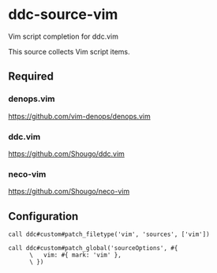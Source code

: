 # ddc-source-vim

Vim script completion for ddc.vim

This source collects Vim script items.

## Required

### denops.vim

https://github.com/vim-denops/denops.vim

### ddc.vim

https://github.com/Shougo/ddc.vim

### neco-vim

https://github.com/Shougo/neco-vim

## Configuration

```vim
call ddc#custom#patch_filetype('vim', 'sources', ['vim'])

call ddc#custom#patch_global('sourceOptions', #{
      \   vim: #{ mark: 'vim' },
      \ })
```
